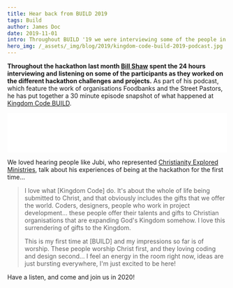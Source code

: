 ```yaml
---
title: Hear back from BUILD 2019
tags: Build
author: James Doc
date: 2019-11-01
intro: Throughout BUILD '19 we were interviewing some of the people in the room to give you a snapshot of what happened during the 24 hour hackathon. Listen now…
hero_img: /_assets/_img/blog/2019/kingdom-code-build-2019-podcast.jpg
---
```


**Throughout the hackathon last month [Bill Shaw](https://twitter.com/billshaw8) spent the 24 hours interviewing and listening on some of the participants as they worked on the different hackathon challenges and projects.** As part of his podcast, which feature the work of organisations Foodbanks and the Street Pastors, he has put together a 30 minute episode snapshot of what happened at [Kingdom Code BUILD](/build/2019).

<iframe style="border: none" src="//html5-player.libsyn.com/embed/episode/id/11702501/height/90/theme/custom/thumbnail/yes/direction/forward/render-playlist/no/custom-color/87A93A/" height="90" width="100%" scrolling="no"  allowfullscreen webkitallowfullscreen mozallowfullscreen oallowfullscreen msallowfullscreen></iframe>

We loved hearing people like Jubi, who represented [Christianity Explored Ministries](www.explo.red), talk about his experiences of being at the hackathon for the first time…

> I love what [Kingdom Code] do. It's about the whole of life being submitted to Christ, and that obviously includes the gifts that we offer the world. Coders, designers, people who work in project development… these people offer their talents and gifts to Christian organisations that are expanding God's Kingdom somehow. I love this surrendering of gifts to the Kingdom.
> 
> This is my first time at [BUILD] and my impressions so far is of worship. These people worship Christ first, and they loving coding and design second… I feel an energy in the room right now, ideas are just bursting everywhere, I'm just excited to be here!

Have a listen, and come and join us in 2020!
